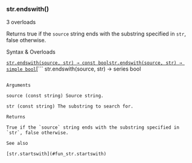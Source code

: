 ### str.endswith()

3 overloads

Returns true if the `source` string ends with the substring specified in `str`, false otherwise.

Syntax & Overloads

[```
str.endswith(source, str) → const bool
```](#fun_str.endswith-0)[```
str.endswith(source, str) → simple bool
```](#fun_str.endswith-1)[```
str.endswith(source, str) → series bool
```](#fun_str.endswith-2)

Arguments

source (const string) Source string.

str (const string) The substring to search for.

Returns

True if the `source` string ends with the substring specified in `str`, false otherwise.

See also

[str.startswith](#fun_str.startswith)
